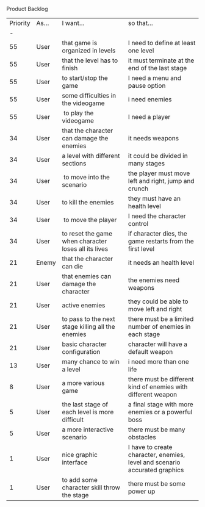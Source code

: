 Product Backlog


|          |       |                                                      |                                                                             | 
|----------|-------|------------------------------------------------------|-----------------------------------------------------------------------------| 
| Priority | As…   | I want…                                              | so that…                                                                    | 
| -        |       |                                                      |                                                                             | 
| 55       | User  | that game is organized in levels                     | I need to define at least one level                                         | 
| 55       | User  | that the level has to finish                         | it must terminate at the end of the last stage                              | 
| 55       | User  | to start/stop the game                               | I need a menu and pause option                                              | 
| 55       | User  | some difficulties in the videogame                   | i need enemies                                                              | 
| 55       | User  |  to play the videogame                               | I need a player                                                             | 
| 34       | User  | that the character can damage the enemies            | it needs weapons                                                            | 
| 34       | User  | a level with different sections                      | it could be divided in many stages                                          | 
| 34       | User  |  to move into the scenario                           | the player must move left and right, jump and crunch                        | 
| 34       | User  | to kill the enemies                                  | they must have an health level                                              | 
| 34       | User  |  to move the player                                  | I need the character control                                                | 
| 34       | User  | to reset the game when character loses all its lives | if character dies, the game restarts from the first level                   | 
| 21       | Enemy | that the character can die                           | it needs an health level                                                    | 
| 21       | User  | that enemies can damage the character                | the enemies need weapons                                                    | 
| 21       | User  | active enemies                                       | they could be able to move left and right                                   | 
| 21       | User  | to pass to the next stage killing all the enemies    | there must be a limited number of enemies in each stage                     | 
| 21       | User  | basic character configuration                        | character will have a default weapon                                        | 
| 13       | User  | many chance to win a level                           | i need more than one life                                                   | 
| 8        | User  | a more various game                                  | there must be different kind of enemies with different weapon               | 
| 5        | User  | the last stage of each level is more difficult       | a final stage with more enemies or a powerful boss                          | 
| 5        | User  | a more interactive scenario                          | there must be many obstacles                                                | 
| 1        | User  | nice graphic interface                               | I have to create character, enemies, level and scenario accurated graphics  | 
| 1        | User  | to add some character skill throw the stage          | there must be some power up                                                 | 
